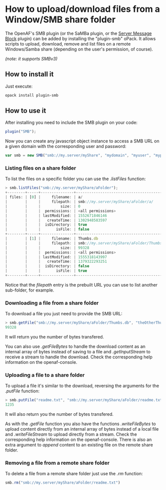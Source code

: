 # How to upload/download files from a Window/SMB share folder

The OpenAF's SMB plugin (or the SaMBa plugin, or the [Server Message Block](https://en.wikipedia.org/wiki/Server_Message_Block) plugin) can be added by installing the "plugin-smb" oPack. It allows scripts to upload, download, remove and list files on a remote Windows/Samba share (depending on the user's permission, of course).

_(note: it supports SMBv3)_

## How to install it

Just execute:

````bash
opack install plugin-smb
````

## How to use it

After installing you need to include the SMB plugin on your code:

````javascript
plugin("SMB");
````

Now you can create any javascript object instance to access a SMB URL on a given domain with the corresponding user and password:

````javascript
var smb = new SMB("smb://my.server/myShare", "mydomain", "myuser", "mypassword");
````

### Listing files on a share folder

To list the files on a specific folder you can use the _.listFiles_ function:

````javascript
> smb.listFiles("smb://my.server/myShare/aFolder");
+--------+-----+---------------+--------------------------------------------------------+
| files: | [0] |     filename: | a/                                                     |
|        |     |     filepath: | smb://my.server/myShare/aFolder/a/                     |
|        |     |         size: | 0                                                      |
|        |     |  permissions: | <all permissions>                                      |
|        |     | lastModified: | 1552671846146                                          |
|        |     |   createTime: | 1302948583597                                          |
|        |     |  isDirectory: | true                                                   |
|        |     |       isFile: | false                                                  |
+--------+-----+---------------+--------------------------------------------------------+
|        | [1] |     filename: | Thumbs.db                                              |
|        |     |     filepath: | smb://my.server/myShare/aFolder/Thumbs.db              |
|        |     |         size: | 99328                                                  |
|        |     |  permissions: | <all permissions>                                      |
|        |     | lastModified: | 1555318143997                                          |
|        |     |   createTime: | 1379322293251                                          |
|        |     |  isDirectory: | false                                                  |
|        |     |       isFile: | true                                                   |
+--------+-----+---------------+--------------------------------------------------------+
````

Notice that the _filepath_ entry is the prebuilt URL you can use to list another sub-folder, for example.

### Downloading a file from a share folder

To download a file you just need to provide the SMB URL:

````javascript
> smb.getFile("smb://my.server/myShare/aFolder/Thumbs.db", "theOtherThumbs.db");
99328
````

It will return you the number of bytes transfered.

You can also use _.getFileBytes_ to handle the download content as an internal array of bytes instead of saving to a file and _.getInputStream_ to receive a stream to handle the download. Check the corresponding help information on the openaf-console.

### Uploading a file to a share folder

To upload a file it's similar to the download, reversing the arguments for the _.putFile_ function:

````javascript
> smb.putFile("readme.txt", "smb://my.server/myShare/aFolder/readme.txt");
1235
````

It will also return you the number of bytes transfered.

As with the _.getFile_ function you also have the functions _.writeFileBytes_ to upload content directly from an internal array of bytes instead of a local file and _.writeFileStream_ to upload directly from a stream. Check the corresponding help information on the openaf-console. There is also an extra argument to _append_ content to an existing file on the remote share folder.

### Removing a file from a remote share folder

To delete a file from a remote share folder just use the _.rm_ function:

````javascript
smb.rm("smb://my.server/myShare/aFolder/readme.txt")
````